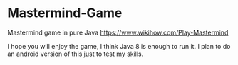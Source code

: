 # Mastermind-Game
Mastermind game in pure Java https://www.wikihow.com/Play-Mastermind

I hope you will enjoy the game, I think Java 8 is enough to run it. I plan to do an android version of this just to test my skills.
